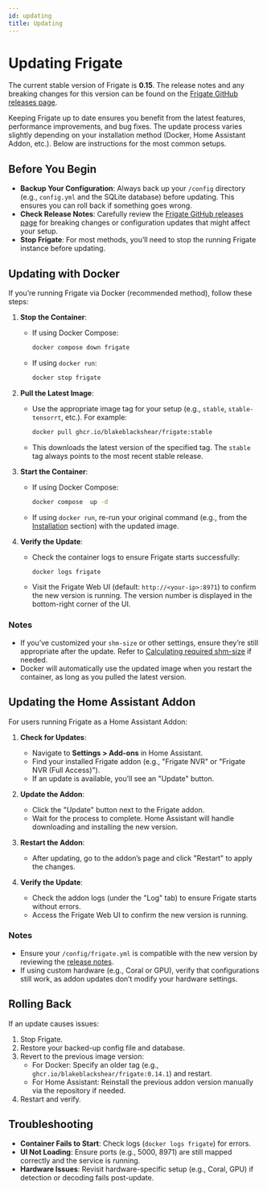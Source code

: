 ```yaml
---
id: updating
title: Updating
---
```


# Updating Frigate

The current stable version of Frigate is **0.15**. The release notes and any breaking changes for this version can be found on the [Frigate GitHub releases page](https://github.com/blakeblackshear/frigate/releases/tag/v0.15.0).

Keeping Frigate up to date ensures you benefit from the latest features, performance improvements, and bug fixes. The update process varies slightly depending on your installation method (Docker, Home Assistant Addon, etc.). Below are instructions for the most common setups.

## Before You Begin

- **Backup Your Configuration**: Always back up your `/config` directory (e.g., `config.yml` and the SQLite database) before updating. This ensures you can roll back if something goes wrong.
- **Check Release Notes**: Carefully review the [Frigate GitHub releases page](https://github.com/blakeblackshear/frigate/releases) for breaking changes or configuration updates that might affect your setup.
- **Stop Frigate**: For most methods, you’ll need to stop the running Frigate instance before updating.

## Updating with Docker

If you’re running Frigate via Docker (recommended method), follow these steps:

1. **Stop the Container**:

   - If using Docker Compose:
     ```bash
     docker compose down frigate
     ```
   - If using `docker run`:
     ```bash
     docker stop frigate
     ```

2. **Pull the Latest Image**:

   - Use the appropriate image tag for your setup (e.g., `stable`, `stable-tensorrt`, etc.). For example:
     ```bash
     docker pull ghcr.io/blakeblackshear/frigate:stable
     ```
   - This downloads the latest version of the specified tag. The `stable` tag always points to the most recent stable release.

3. **Start the Container**:

   - If using Docker Compose:
     ```bash
     docker compose  up -d
     ```
   - If using `docker run`, re-run your original command (e.g., from the [Installation](#docker) section) with the updated image.

4. **Verify the Update**:
   - Check the container logs to ensure Frigate starts successfully:
     ```bash
     docker logs frigate
     ```
   - Visit the Frigate Web UI (default: `http://<your-ip>:8971`) to confirm the new version is running. The version number is displayed in the bottom-right corner of the UI.

### Notes

- If you’ve customized your `shm-size` or other settings, ensure they’re still appropriate after the update. Refer to [Calculating required shm-size](#calculating-required-shm-size) if needed.
- Docker will automatically use the updated image when you restart the container, as long as you pulled the latest version.

## Updating the Home Assistant Addon

For users running Frigate as a Home Assistant Addon:

1. **Check for Updates**:

   - Navigate to **Settings > Add-ons** in Home Assistant.
   - Find your installed Frigate addon (e.g., "Frigate NVR" or "Frigate NVR (Full Access)").
   - If an update is available, you’ll see an "Update" button.

2. **Update the Addon**:

   - Click the "Update" button next to the Frigate addon.
   - Wait for the process to complete. Home Assistant will handle downloading and installing the new version.

3. **Restart the Addon**:

   - After updating, go to the addon’s page and click "Restart" to apply the changes.

4. **Verify the Update**:
   - Check the addon logs (under the "Log" tab) to ensure Frigate starts without errors.
   - Access the Frigate Web UI to confirm the new version is running.

### Notes

- Ensure your `/config/frigate.yml` is compatible with the new version by reviewing the [release notes](https://github.com/blakeblackshear/frigate/releases).
- If using custom hardware (e.g., Coral or GPU), verify that configurations still work, as addon updates don’t modify your hardware settings.

## Rolling Back

If an update causes issues:

1. Stop Frigate.
2. Restore your backed-up config file and database.
3. Revert to the previous image version:
   - For Docker: Specify an older tag (e.g., `ghcr.io/blakeblackshear/frigate:0.14.1`) and restart.
   - For Home Assistant: Reinstall the previous addon version manually via the repository if needed.
4. Restart and verify.

## Troubleshooting

- **Container Fails to Start**: Check logs (`docker logs frigate`) for errors.
- **UI Not Loading**: Ensure ports (e.g., 5000, 8971) are still mapped correctly and the service is running.
- **Hardware Issues**: Revisit hardware-specific setup (e.g., Coral, GPU) if detection or decoding fails post-update.
